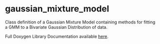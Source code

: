# gaussian_mixture_model
Class definition of a Gaussian Mixture Model containing methods for fitting a GMM to a Bivariate Gaussian Distribution of data.

Full Doxygen Library Documentation available [here](https://matcat960.github.io/gaussian_mixture_model/classGaussianMixtureModel.html).